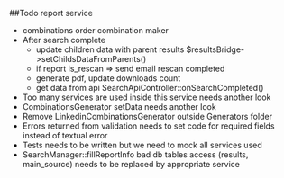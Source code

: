 ##Todo report service
- combinations order combination maker
- After search complete
    + update children data with parent results $resultsBridge->setChildsDataFromParents()
    + if report is_rescan => send email rescan completed
    +  generate pdf, update downloads count
    +  get data from api SearchApiController::onSearchCompleted()
- Too many services are used inside this service needs another look
- CombinationsGenerator setData needs another look
- Remove LinkedinCombinationsGenerator outside Generators folder
- Errors returned from validation needs to set code for required fields instead of textual error
- Tests needs to be written but we need to mock all services used
- SearchManager::fillReportInfo bad db tables access (results, main_source) needs to be replaced by appropriate service
